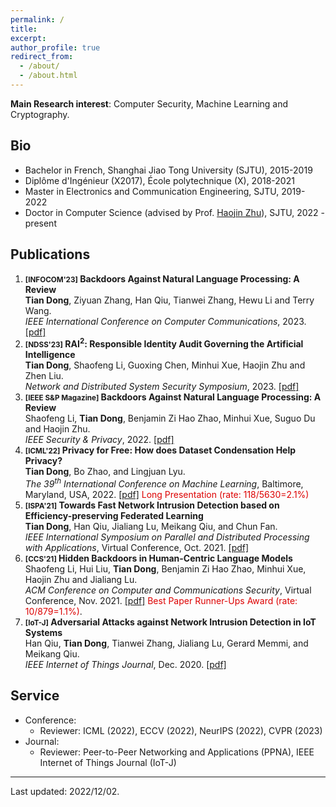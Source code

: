 ```yaml
---
permalink: /
title: 
excerpt: 
author_profile: true
redirect_from: 
  - /about/
  - /about.html
---
```


**Main Research interest**: Computer Security, Machine Learning and Cryptography.

<!-- *Also interested in*: Theoretical computer science, Applied & Pure mathematics, Physics (Quantum computing, etc.). -->

Bio
------
* Bachelor in French, Shanghai Jiao Tong University (SJTU), 2015-2019
* Diplôme d'Ingénieur (X2017), École polytechnique (X), 2018-2021
* Master in Electronics and Communication Engineering, SJTU, 2019-2022
* Doctor in Computer Science (advised by Prof. [Haojin Zhu](https://nsec.sjtu.edu.cn/~hjzhu/)), SJTU, 2022 - present


Publications
------
1. **<small>[INFOCOM'23]</small> Backdoors Against Natural Language Processing: A Review**  
**Tian Dong**, Ziyuan Zhang, Han Qiu, Tianwei Zhang, Hewu Li and Terry Wang.  
_IEEE International Conference on Computer Communications_, 2023.
[[pdf]](https://ieeexplore.ieee.org/document/9841511)
1. **<small>[NDSS'23]</small> RAI$^2$: Responsible Identity Audit Governing the Artificial Intelligence**  
**Tian Dong**, Shaofeng Li, Guoxing Chen, Minhui Xue, Haojin Zhu and Zhen Liu.  
_Network and Distributed System Security Symposium_, 2023.
[[pdf]](https://ieeexplore.ieee.org/document/9841511)
1. **<small>[IEEE S&P Magazine]</small> Backdoors Against Natural Language Processing: A Review**  
Shaofeng Li, **Tian Dong**, Benjamin Zi Hao Zhao, Minhui Xue, Suguo Du and Haojin Zhu.  
_IEEE Security & Privacy_, 2022.
[[pdf]](https://ieeexplore.ieee.org/document/9841511)
1. **<small>[ICML'22]</small> Privacy for Free: How does Dataset Condensation Help Privacy?**  
**Tian Dong**, Bo Zhao, and Lingjuan Lyu.  
_The 39<sup>th</sup> International Conference on Machine Learning_, Baltimore, Maryland, USA, 2022.
[[pdf]](https://arxiv.org/pdf/2206.00240.pdf)<font color="#dd0000"> Long Presentation (rate: 118/5630=2.1%)</font>
1. **<small>[ISPA'21]</small> Towards Fast Network Intrusion Detection based on Efficiency-preserving Federated Learning**  
**Tian Dong**, Han Qiu, Jialiang Lu, Meikang Qiu, and Chun Fan.  
_IEEE International Symposium on Parallel and Distributed Processing with Applications_, Virtual Conference, Oct. 2021.
[[pdf]](http://www.cloud-conf.net/ispa2021/proc/pdfs/ISPA-BDCloud-SocialCom-SustainCom2021-3mkuIWCJVSdKJpBYM7KEKW/264600a468/264600a468.pdf) 
1. **<small>[CCS'21]</small> Hidden Backdoors in Human-Centric Language Models**  
Shaofeng Li, Hui Liu, **Tian Dong**, Benjamin Zi Hao Zhao, Minhui Xue, Haojin Zhu and Jialiang Lu.  
_ACM Conference on Computer and Communications Security_, Virtual Conference, Nov. 2021.
[[pdf]](https://arxiv.org/abs/2105.00164) <font color="#dd0000">Best Paper Runner-Ups Award (rate: 10/879=1.1%)</font>.
1. **<small>[IoT-J]</small> Adversarial Attacks against Network Intrusion Detection in IoT Systems**  
Han Qiu, **Tian Dong**, Tianwei Zhang, Jialiang Lu, Gerard Memmi, and Meikang Qiu.  
_IEEE Internet of Things Journal_, Dec. 2020.
[[pdf]](https://ieeexplore.ieee.org/document/9311132)

Service
------
* Conference: 
  - Reviewer: ICML (2022), ECCV (2022), NeurIPS (2022), CVPR (2023)
* Journal: 
  - Reviewer: Peer-to-Peer Networking and Applications (PPNA), IEEE Internet of Things Journal (IoT-J)

------
Last updated: 2022/12/02.
